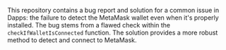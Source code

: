 This repository contains a bug report and solution for a common issue in Dapps: the failure to detect the MetaMask wallet even when it's properly installed. The bug stems from a flawed check within the `checkIfWalletIsConnected` function. The solution provides a more robust method to detect and connect to MetaMask.